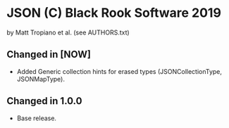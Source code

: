 JSON (C) Black Rook Software 2019 
=================================
by Matt Tropiano et al. (see AUTHORS.txt)


Changed in [NOW]
----------------

- Added Generic collection hints for erased types (JSONCollectionType, JSONMapType).


Changed in 1.0.0
----------------

- Base release.
